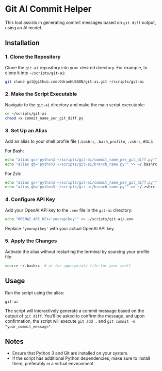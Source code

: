 # Git AI Commit Helper

This tool assists in generating commit messages based on `git diff` output, using an AI model.

## Installation

### 1. Clone the Repository

Clone the `git-ai` repository into your desired directory. For example, to clone it into `~/scripts/git-ai`:

```bash
git clone git@github.com:OdranHUSSON/git-ai.git ~/scripts/git-ai
```

### 2. Make the Script Executable

Navigate to the `git-ai` directory and make the main script executable:

```bash
cd ~/scripts/git-ai
chmod +x commit_name_per_git_diff.py
```

### 3. Set Up an Alias

Add an alias to your shell profile file (`.bashrc`, `.bash_profile`, `.zshrc`, etc.):

For Bash:
```bash
echo "alias gc='python3 ~/scripts/git-ai/commit_name_per_git_diff.py'" >> ~/.bashrc
echo "alias gb='python3 ~/scripts/git-ai/branch_name.py'" >> ~/.bashrc
```

For Zsh:
```zsh
echo "alias gc='python3 ~/scripts/git-ai/commit_name_per_git_diff.py'" >> ~/.zshrc
echo "alias gb='python3 ~/scripts/git-ai/branch_name.py'" >> ~/.zshrc
```

### 4. Configure API Key

Add your OpenAI API key to the `.env` file in the `git-ai` directory:

```bash
echo "OPENAI_API_KEY='yourapikey'" >> ~/scripts/git-ai/.env
```

Replace `'yourapikey'` with your actual OpenAI API key.

### 5. Apply the Changes

Activate the alias without restarting the terminal by sourcing your profile file:

```bash
source ~/.bashrc  # or the appropriate file for your shell
```

## Usage

Run the script using the alias:

```
git-ai
```

The script will interactively generate a commit message based on the output of `git diff`. You'll be asked to confirm the message, and upon confirmation, the script will execute `git add .` and `git commit -m "your_commit_message"`.

## Notes

- Ensure that Python 3 and Git are installed on your system.
- If the script has additional Python dependencies, make sure to install them, preferably in a virtual environment.